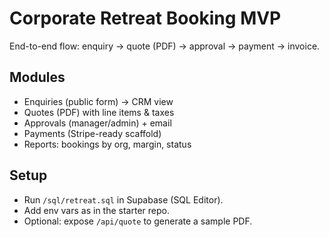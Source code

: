 # Corporate Retreat Booking MVP

End-to-end flow: enquiry → quote (PDF) → approval → payment → invoice.

## Modules
- Enquiries (public form) → CRM view
- Quotes (PDF) with line items & taxes
- Approvals (manager/admin) + email
- Payments (Stripe-ready scaffold)
- Reports: bookings by org, margin, status

## Setup
- Run `/sql/retreat.sql` in Supabase (SQL Editor).
- Add env vars as in the starter repo.
- Optional: expose `/api/quote` to generate a sample PDF.

